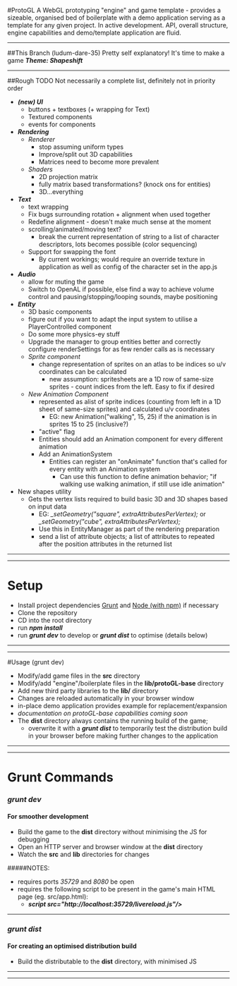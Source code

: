 #ProtoGL
A WebGL prototyping "engine" and game template - provides a sizeable, organised bed of boilerplate with a demo application serving as a template for any given project.
In active development. API, overall structure, engine capabilities and demo/template application are fluid.

----

##This Branch (ludum-dare-35)
Pretty self explanatory! It's time to make a game
***Theme: Shapeshift***

----

##Rough TODO
Not necessarily a complete list, definitely not in priority order
- ***(new) UI***
    - buttons + textboxes (+ wrapping for Text)
    - Textured components
    - events for components
- ***Rendering***
    - *Renderer*
        - stop assuming uniform types
        - Improve/split out 3D capabilities
        - Matrices need to become more prevalent
    - *Shaders*
        - 2D projection matrix
        - fully matrix based transformations? (knock ons for entities)
        - 3D...everything
- ***Text***
    - text wrapping
    - Fix bugs surrounding rotation + alignment when used together
    - Redefine alignment - doesn't make much sense at the moment
    - scrolling/animated/moving text?
        - break the current representation of string to a list of character descriptors, lots becomes possible (color sequencing)
    - Support for swapping the font
        - By current workings; would require an override texture in application as well as config of the character set in the app.js
- ***Audio***
    - allow for muting the game
    - Switch to OpenAL if possible, else find a way to achieve volume control and pausing/stopping/looping sounds, maybe positioning
- ***Entity***
    - 3D basic components
    - figure out if you want to adapt the input system to utilise a PlayerControlled component
    - Do some more physics-ey stuff
    - Upgrade the manager to group entities better and correctly configure renderSettings for as few render calls as is necessary
    - *Sprite component*
        - change representation of sprites on an atlas to be indices so u/v coordinates can be calculated
            - new assumption: spritesheets are a 1D row of same-size sprites - count indices from the left. Easy to fix if desired
    - *New Animation Component*
        - represented as alist of sprite indices (counting from left in a 1D sheet of same-size sprites) and calculated u/v coordinates
            - EG: new Animation("walking", 15, 25) if the animation is in sprites 15 to 25 (inclusive?)
        - "active" flag
        - Entities should add an Animation component for every different animation
        - Add an AnimationSystem
            - Entities can register an "onAnimate" function that's called for every entity with an Animation system
                - Can use this function to define animation behavior; "if walking use walking animation, if still use idle animation"
- New shapes utility
    - Gets the vertex lists required to build basic 3D and 3D shapes based on input data
        - EG: *_setGeometry("square", extraAttributesPerVertex);* or *_setGeometry("cube", extraAttributesPerVertex);*
        - Use this in EntityManager as part of the rendering preparation
        - send a list of attribute objects; a list of attributes to repeated after the position attributes in the returned list
              

----
----

# Setup
- Install project dependencies [Grunt](http://gruntjs.com/) and [Node (with npm)](https://nodejs.org) if necessary
- Clone the repository
- CD into the root directory
- run ***npm install***
- run ***grunt dev*** to develop or ***grunt dist*** to optimise (details below)

----
----

#Usage (grunt dev)
- Modify/add game files in the **src** directory
- Modify/add "engine"/boilerplate files in the **lib/protoGL-base** directory
- Add new third party libraries to the **lib/** directory
- Changes are reloaded automatically in your browser window
- in-place demo application provides example for replacement/expansion
- *documentation on protoGL-base capabilities coming soon*
- The **dist** directory always contains the running build of the game;
    - overwrite it with a ***grunt dist*** to temporarily test the distribution build in your browser before making further changes to the application

----
----

# Grunt Commands
### *grunt dev*
#### For smoother development
- Build the game to the **dist** directory without minimising the JS for debugging
- Open an HTTP server and browser window at the **dist** directory
- Watch the **src** and **lib** directories for changes

#####NOTES:
- requires ports *35729* and *8080* be open
- requires the following script to be present in the game's main HTML page (eg. src/app.html):
    - ***script src="http://localhost:35729/livereload.js"/>***

----

### *grunt dist*
#### For creating an optimised distribution build
- Build the distributable to the **dist** directory, with minimised JS

----
----
